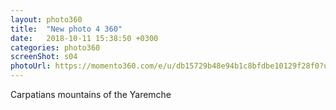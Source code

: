 ```yaml
---
layout: photo360
title:  "New photo 4 360"
date:   2018-10-11 15:38:50 +0300
categories: photo360
screenShot: s04
photoUrl: https://momento360.com/e/u/db15729b48e94b1c8bfdbe10129f28f0?utm_campaign=embed&utm_source=other&utm_medium=other&heading=34.4&pitch=0.6000000000000001&field-of-view=75
---
```


Carpatians mountains of the Yaremche
